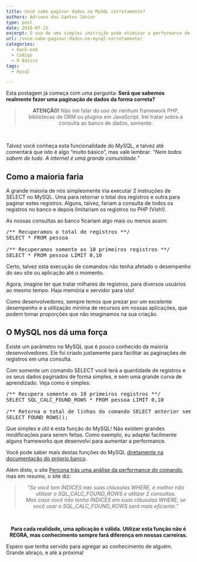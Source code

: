 ```yaml
---
title: Você sabe paginar dados no MySQL corretamente?
authors: Adriano dos Santos Júnior
type: post
date: 2016-07-15
excerpt: O uso de uma simples instrução pode otimizar a performance de suas consultas ao banco.
url: /voce-sabe-paginar-dados-no-mysql-corretamente/
categories:
  - back-end
  - Código
  - O Básico
tags:
  - mysql

---
```

Esta postagem já começa com uma pergunta: **Será que sabemos realmente fazer uma paginação de dados da forma correta?**

> <p style="text-align: center;">
>   <strong>ATENÇÃO!</strong> Não irei falar do uso de nenhum framework PHP, bibliotecas de ORM ou plugins em JavaScript. Irei tratar sobre a consulta ao banco de dados, somente.
> </p>

&nbsp;

<p style="text-align: left;">
  Talvez você conheça esta funcionalidade do MySQL, e talvez até comentará que isto é algo &#8220;muito básico&#8221;, mas vale lembrar: <em>&#8220;Nem todos sabem de tudo. A internet é uma grande comunidade.&#8221;</em>
</p>

## Como a maioria faria

<p style="text-align: left;">
  A grande maioria de nós simplesmente iria executar 2 instruções de SELECT no MySQL. Uma para retornar o total dos registros e outra para paginar estes registros. Alguns, talvez, fariam a consulta de todos os registros no banco e depois limitariam os registros no PHP (Vish!).
</p>

<p style="text-align: left;">
  As nossas consultas ao banco ficariam algo mais ou menos assim:
</p>

<pre class="lang-php">/** Recuperamos o total de registros **/
SELECT * FROM pessoa

/** Recuperamos somente os 10 primeiros registros **/
SELECT * FROM pessoa LIMIT 0,10
</pre>

Certo, talvez esta execução de comandos não tenha afetado o desempenho do seu site ou aplicação até o momento.

Agora, imagine ter que tratar milhares de registros, para diversos usuários ao mesmo tempo. Haja memória e servidor para isto!

Como desenvolvedores, sempre temos que prezar por um excelente desempenho e a utilização mínima de recursos em nossas aplicações, que podem tomar proporções que não imaginamos na sua criação.

## O MySQL nos dá uma força

Existe um parâmetro no MySQL que é pouco conhecido da maioria desenvolvedores. Ele foi criado justamente para facilitar as paginações de registros em uma consulta.

Com somente um comando SELECT você terá a quantidade de registros e os seus dados paginados de forma simples, e sem uma grande curva de aprendizado. Veja como é simples:

<pre class="lang-php">/** Recupera somente os 10 primeiros registros **/
SELECT SQL_CALC_FOUND_ROWS * FROM pessoa LIMIT 0,10

/** Retorna o total de linhas do comando SELECT anterior sem considerar o LIMIT **/
SELECT FOUND_ROWS();
</pre>

Que simples e útil é esta função do MySQL! Não existem grandes modificações para serem feitas. Como exemplo, eu adaptei facilmente alguns frameworks que desenvolvi para aumentar a performance.

<p style="text-align: left;">
  Você pode saber mais destas funções do MySQL <a href="http://dev.mysql.com/doc/refman/5.7/en/information-functions.html#function_found-rows" target="_blank">diretamente na documentação do próprio banco</a>.
</p>

<p style="text-align: left;">
  Além disto, o site <a href="https://www.percona.com/blog/2007/08/28/to-sql_calc_found_rows-or-not-to-sql_calc_found_rows/" target="_blank">Percona trás uma análise da performance do comando</a>, mas em resumo, o site diz:
</p>

> <p style="text-align: center;">
>   <em>&#8220;Se você tem ÍNDICES nas suas cláusulas WHERE, é melhor não utilizar o SQL_CALC_FOUND_ROWS e utilizar 2 consultas.</em><br /> <em>Mas caso você não tenha ÍNDICES em suas cláusulas WHERE, se você usar o SQL_CALC_FOUND_ROWS será mais eficiente.&#8221;</em>
> </p>

&nbsp;

<p style="text-align: center;">
  <strong>Para cada realidade, uma aplicação é válida. Utilizar esta função não é REGRA, mas conhecimento sempre fará diferença em nossas carreiras.</strong>
</p>

<p style="text-align: left;">
  Espero que tenha servido para agregar ao conhecimento de alguém. Grande abraço, e até a próxima!
</p>